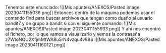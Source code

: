 Tenemos este enunciado:
![[Mis apuntes/ANEXOS/Pasted image 20230411155036.png]]
Entonces dentro de la máquina podemos usar el comando find para buscar archivos que tengan como dueño al usuario bandit7 y de grupo a bandit 6 con el siguiente comando:
![[Mis apuntes/ANEXOS/Pasted image 20230411155933.png]]
Y ahí nos encontró el fichero, por lo que vamos a visualizarlo y vemos la contraseña z7WtoNQU2XfjmMtWA8u5rN4vzqu4v99S
![[Mis apuntes/ANEXOS/Pasted image 20230411160121.png]]